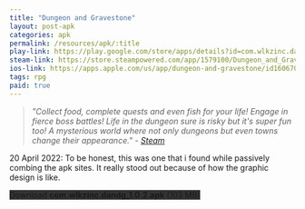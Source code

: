```yaml
---
title: "Dungeon and Gravestone"
layout: post-apk
categories: apk
permalink: /resources/apk/:title
play-link: https://play.google.com/store/apps/details?id=com.wlkzinc.dandg
steam-link: https://store.steampowered.com/app/1579100/Dungeon_and_Gravestone/
ios-link: https://apps.apple.com/us/app/dungeon-and-gravestone/id1606709286
tags: rpg
paid: true
---
```


> _"Collect food, complete quests and even fish for your life! Engage in fierce boss battles! Life in the dungeon sure is risky but it's super fun too! A mysterious world where not only dungeons but even towns change their appearance." - <a href="https://store.steampowered.com/app/1579100/Dungeon_and_Gravestone/">Steam</a>_

<span class="timestamp">20 April 2022:</span> To be honest, this was one that i found while passively combing the apk sites. It really stood out because of how the graphic design is like.

<div class="text-center">
    <a class="btn btn-dark btn-block w-100" onclick='apk("com.wlkzinc.dandg_1.0.2.apk")' style="text-decoration: none; background-color: #333;"> Download <b>com.wlkzinc.dandg_1.0.2.apk</b> (103 MB)</a>
</div>
